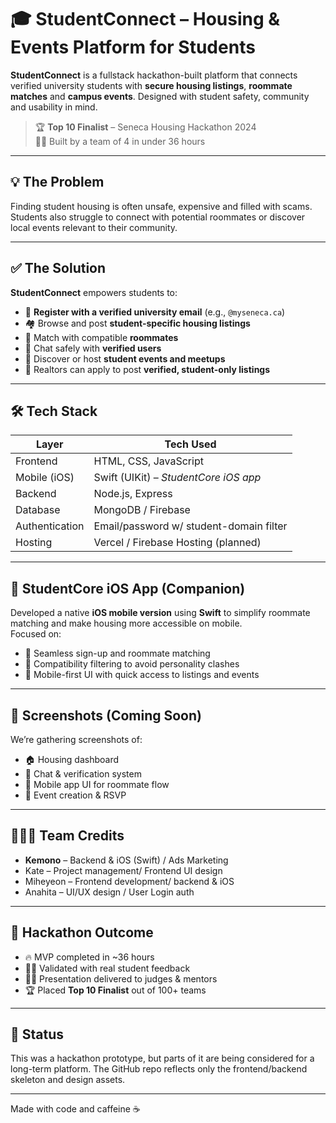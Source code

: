 # 🎓 StudentConnect – Housing & Events Platform for Students

**StudentConnect** is a fullstack hackathon-built platform that connects verified university students with **secure housing listings**, **roommate matches** and **campus events**. Designed with student safety, community and usability in mind.

> 🏆 **Top 10 Finalist** – Seneca Housing Hackathon 2024  
> 🧑‍💻 Built by a team of 4 in under 36 hours

---

## 💡 The Problem

Finding student housing is often unsafe, expensive and filled with scams. Students also struggle to connect with potential roommates or discover local events relevant to their community.

---

## ✅ The Solution

**StudentConnect** empowers students to:
- 🔐 **Register with a verified university email** (e.g., `@myseneca.ca`)  
- 🏘️ Browse and post **student-specific housing listings**  
- 🤝 Match with compatible **roommates**  
- 💬 Chat safely with **verified users**  
- 📅 Discover or host **student events and meetups**  
- 📣 Realtors can apply to post **verified, student-only listings**

---

## 🛠️ Tech Stack

| Layer         | Tech Used                               |
|---------------|------------------------------------------|
| Frontend      | HTML, CSS, JavaScript                   |
| Mobile (iOS)  | Swift (UIKit) – *StudentCore iOS app*   |
| Backend       | Node.js, Express                        |
| Database      | MongoDB / Firebase                      |
| Authentication| Email/password w/ student-domain filter |
| Hosting       | Vercel / Firebase Hosting (planned)     |

---

## 📱 StudentCore iOS App (Companion)

Developed a native **iOS mobile version** using **Swift** to simplify roommate matching and make housing more accessible on mobile.<br> 
Focused on:

- 🚀 Seamless sign-up and roommate matching
- 🧠 Compatibility filtering to avoid personality clashes
- 📲 Mobile-first UI with quick access to listings and events

---

## 📸 Screenshots (Coming Soon)

We’re gathering screenshots of:
- 🏠 Housing dashboard  
- 💬 Chat & verification system  
- 📱 Mobile app UI for roommate flow  
- 📆 Event creation & RSVP

---

## 🧑‍🤝‍🧑 Team Credits

- **Kemono** – Backend & iOS (Swift) / Ads Marketing  
- Kate – Project management/ Frontend UI design
- Miheyeon – Frontend development/ backend & iOS
- Anahita –  UI/UX design / User Login auth 

---

## 🧪 Hackathon Outcome

- 🔥 MVP completed in ~36 hours  
- 🧑‍🎓 Validated with real student feedback  
- 👩‍🏫 Presentation delivered to judges & mentors  
- 🏆 Placed **Top 10 Finalist** out of 100+ teams

---

## 🏁 Status

This was a hackathon prototype, but parts of it are being considered for a long-term platform. The GitHub repo reflects only the frontend/backend skeleton and design assets.

---

Made with code and caffeine ☕ 
